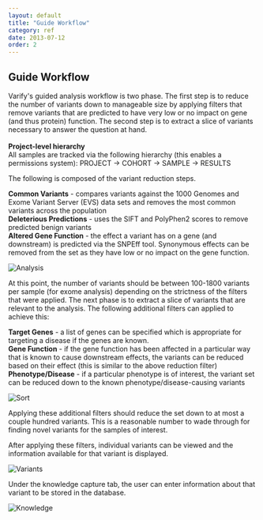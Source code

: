 ```yaml
---
layout: default
title: "Guide Workflow"
category: ref
date: 2013-07-12
order: 2
---
```


## Guide Workflow

Varify's guided analysis workflow is two phase. The first step is to reduce the number of variants 
down to manageable size by applying filters that remove variants that are predicted to have very 
low or no impact on gene (and thus protein) function. The second step is to extract a slice of 
variants necessary to answer the question at hand.<br>
<br>
<b>Project-level hierarchy</b>
<br>
All samples are tracked via the following hierarchy (this enables a permissions system): PROJECT → COHORT → SAMPLE → RESULTS

The following is composed of the variant reduction steps.

<b>Common Variants</b> - compares variants against the 1000 Genomes and Exome Variant Server (EVS) data 
sets and removes the most common variants across the population<br>
<b>Deleterious Predictions</b> - uses the SIFT and PolyPhen2 scores to remove predicted benign 
variants<br>
<b>Altered Gene Function</b> - the effect a variant has on a gene (and downstream) is predicted via 
the SNPEff tool. Synonymous effects can be removed from the set as they have low or no impact on the 
gene function.<br>

![Analysis](https://github.com/nmferraro5/nmferraro5.github.io/blob/master/_posts/analysis.jpg?raw=true)

At this point, the number of variants should be between 100-1800 variants per sample (for exome 
analysis) depending on the strictness of the filters that were applied. The next phase is to extract 
a slice of variants that are relevant to the analysis. The following additional filters can applied 
to achieve this:

<b>Target Genes</b> - a list of genes can be specified which is appropriate for targeting a disease 
if the genes are known.<br>
<b>Gene Function</b> - if the gene function has been affected in a particular way that is known to 
cause downstream effects, the variants can be reduced based on their effect (this is similar to the 
above reduction filter)<br>
<b>Phenotype/Disease</b> - if a particular phenotype is of interest, the variant set can be reduced 
down to the known phenotype/disease-causing variants<br>

![Sort](https://github.com/nmferraro5/nmferraro5.github.io/blob/master/_posts/sort.jpg?raw=true)

Applying these additional filters should reduce the set down to at most a couple hundred variants. 
This is a reasonable number to wade through for finding novel variants for the samples of interest.

After applying these filters, individual variants can be viewed and the information available for that variant is displayed.

![Variants](https://github.com/nmferraro5/nmferraro5.github.io/blob/master/_posts/variant_details.jpg?raw=true)

Under the knowledge capture tab, the user can enter information about that variant to be stored in the database.

![Knowledge](https://github.com/nmferraro5/nmferraro5.github.io/blob/master/_posts/knowledge_capture.jpg?raw=true)

